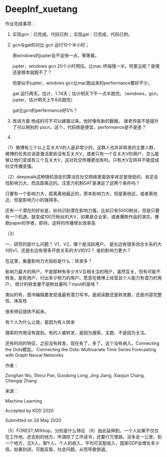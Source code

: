 # DeepInf_xuetang

作业完成事项：
1. 实现gcn：已完成，代码已附；
   实现gat：已完成，代码已附。
2. gcn与gat的对比
   gcn 运行10个半小时；
   
   用windows的jupter会不会快一点，等等看。
   
   jupter，windows gcn 20个小时预估。比mac 终端慢一半。阿里云呢？是慢还是根本就跑不了？
   
   但是似乎jupter，windows gcn比mac跑出来的performance要好不少。
   
   
   
   gat 运行两天。估计，1.74天；估计明天下午一点半跑完。（windows，gcn，jupter，估计明天上午6点跑完）
   
   gat比gcn的perfermance好5%？

3. 改进方面
   杨成的可不可以嫁接过来。他好像有新的数据。
   唐老师是不是提升了可以用别的
   pscn，这个，代码倒是便宜，performance是不是差？

4. 
（1）微博有三个以上互关大V的人是非常少的，这群人也并非转发的主要人群，微博的任务应该是激活那些没有互关大V，或者只有一个互关大V的用户，怎么能够让他们变成有三个互关大V，这对社交传播更加有利。只有大V互转并不能促成社交传播变强。

（2）deepwalk这种随机游走的算法在社交网络里面效率肯定是很低的，肯定会找影响力大，而且距离近的。注意力机制GAT是满足了这两个条件吗？

只要有一个影响力大，距离离他最近的，原本影响力大，但是离他远，或者离他近，但是影响力小的强得多。

还有一个潜在的好处是，如何识别潜在影响力强，比如只有5000粉丝，但是只要有一个机遇，就变成100万粉丝的大V，如果是企业家，或者爆款作品的演员，爆款paper的学者，即将。这样的传播增长效率高

（3）

一、研究的是什么问题？
V1，V2，哪个是活跃用户。
是左边有很多闭合关系的大V的v1，还是右边有很多开放关系的大V的V2？
谁的影响力更大？

在这里，衡量影响力大指标是什么：转发多？

影响力最大的用户，不是那种有多少大V互相关注的用户，虽然互关，但有可能不转发，是死用户，付出多少努力的用户。愿意在微博上经营且个人能力有潜力的用户。
统计的转发量不是粉丝量吗？input的是啥？

类似的有，图书编辑要发现谁最有潜力写书，是阅读数还是转发数，还是内容完整性、体系性

很多特征提炼不起来。

有个人为什么让我，是因为有人转发

搜索的作用没有提到。有的人被转发，是因为搜索，主题、不是因为关注。

还有时间的特征，之前没有转发，现在有了，多了。这个没有纳入。Connecting the Dots模型。
Connecting the Dots: Multivariate Time Series Forecasting with Graph Neural Networks

作者：

Zonghan Wu, Shirui Pan, Guodong Long, Jing Jiang, Xiaojun Chang, Chengqi Zhang

来源：

Machine Learning     

Accepted by KDD 2020

Submitted on 24 May 2020


（5）FOREST,MIXhop，分别是什么特征
（6）由此延伸到。一个人如果不仅仅在工作地，还去别的地方，所谓除了工作读书，还要行万里路。没多走一公里，到一个地方，见X人，聊Y人，个人的收入，平均可支配收入，国家GDP会增长多少倍。如果封闭，可能反智，社会问题。从而导致倒退。
